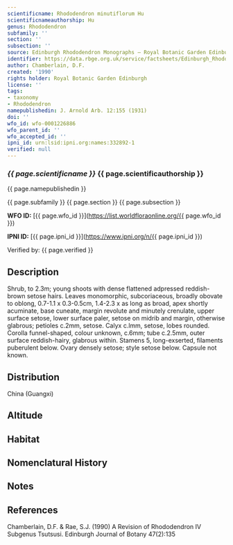 ```yaml
---
scientificname: Rhododendron minutiflorum Hu
scientificnameauthorship: Hu
genus: Rhododendron
subfamily: ''
section: ''
subsection: ''
source: Edinburgh Rhododendron Monographs – Royal Botanic Garden Edinburgh
identifier: https://data.rbge.org.uk/service/factsheets/Edinburgh_Rhododendron_Monographs.xhtml
author: Chamberlain, D.F.
created: '1990'
rights holder: Royal Botanic Garden Edinburgh
license: ''
tags:
- taxonomy
- Rhododendron
namepublishedin: J. Arnold Arb. 12:155 (1931)
doi: ''
wfo_id: wfo-0001226886
wfo_parent_id: ''
wfo_accepted_id: ''
ipni_id: urn:lsid:ipni.org:names:332892-1
verified: null
---
```

### _{{ page.scientificname }}_ {{ page.scientificauthorship }}
 {{ page.namepublishedin }}

{{ page.subfamily }} {{ page.section }} {{ page.subsection }}

**WFO ID:** [{{ page.wfo_id }}](https://list.worldfloraonline.org/{{ page.wfo_id }})

**IPNI ID:** [{{ page.ipni_id }}](https://www.ipni.org/n/{{ page.ipni_id }})

Verified by: {{ page.verified }}



## Description
Shrub, to 2.3m; young shoots with dense flattened adpressed reddish-brown setose hairs. Leaves monomorphic, subcoriaceous, broadly obovate to oblong, 0.7-1.1 x 0.3-0.5cm, 1.4-2.3 x as long as broad, apex shortly acuminate, base cuneate, margin revolute and minutely crenulate, upper surface setose, lower surface paler, setose on midrib and margin, otherwise glabrous; petioles c.2mm, setose. Calyx c.lmm, setose, lobes rounded. Corolla funnel-shaped, colour unknown, c.6mm; tube c.2.5mm, outer surface reddish-hairy, glabrous within. Stamens 5, long-exserted, filaments puberulent below. Ovary densely setose; style setose below. Capsule not known.

## Distribution
China (Guangxi)

## Altitude


## Habitat


## Nomenclatural History

                       
## Notes


## References

Chamberlain, D.F. & Rae, S.J. (1990) A Revision of Rhododendron IV Subgenus Tsutsusi. Edinburgh Journal of Botany 47(2):135

